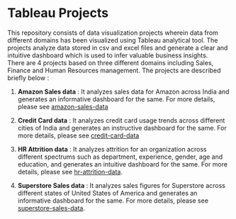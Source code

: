# Tableau Projects

This repository consists of data visualization projects wherein data from different domains has been visualized using Tableau analytical tool. The projects analyze data stored in csv and excel files and generate
a clear and intuitive dashboard which is used to infer valuable business insights.  
There are 4 projects based on three different domains including Sales, Finance and Human Resources management.
The projects are described briefly below :
1. **Amazon Sales data** :  It analyzes sales data for Amazon across India and generates an informative dashboard for the same. For more details, please see [amazon-sales-data](amazon-sales-data)

2. **Credit Card data** :  It analyzes credit card usage trends across different cities of India and generates an instructive dashboard for the same. For more details, please see [credit-card-data](credit-card-data)

3. **HR Attrition data** : It analyzes attrition for an organization across different spectrums such as department, experience, gender, age and education, and generates an intuitive dashboard for the same. For more details, please see [hr-attrition-data](hr-attrition-data).

4. **Superstore Sales data** : It analyzes sales figures for Superstore across different states of United States of America and generates an informative dashboard for the same. For more details, please see [superstore-sales-data](super-store-data).